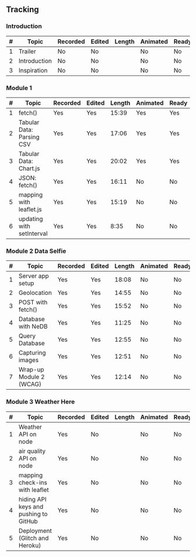 ## Tracking

### Introduction

|#| Topic         | Recorded      | Edited        | Length        | Animated      |Ready     | Published     | 
|-| ------------- | ------------- | ------------- | ------------- | ------------- | ------------- |  ------------- |
|1| Trailer  | No  | No  | | No  | No  |No  |
|2| Introduction  | No  | No | | No  | No  |No  |
|3| Inspiration  | No  | No | | No  | No  |No  |

### Module 1

|#| Topic         | Recorded      | Edited        | Length        | Animated     |Ready     | Published     | 
|-| ------------- | ------------- | ------------- | ------------- | ------------- | ------------- |  ------------- |
|1| fetch()  | Yes  | Yes  | 15:39 | Yes | Yes  |Yes  |
|2| Tabular Data: Parsing CSV  | Yes  | Yes  | 17:06 | Yes | Yes  |Yes  |
|3| Tabular Data: Chart.js | Yes  | Yes  | 20:02 | Yes | Yes  |Yes  |
|4| JSON: fetch() | Yes  | Yes  | 16:11 |No  |No  |No  |
|5| mapping with leaflet.js | Yes  | Yes  | 15:19 |No  |No  |No  |
|6| updating with setInterval | Yes  | Yes  | 8:35 |No  |No  |No  |

### Module 2 Data Selfie

|#| Topic         | Recorded      | Edited        | Length        | Animated      |Ready     | Published     | 
|-| ------------- | ------------- | ------------- | ------------- | ------------- | ------------- |  ------------- |
|1| Server app setup  | Yes  | Yes  | 18:08  | No  |No  |No  |
|2| Geolocation  | Yes  | Yes  | 14:55  | No  | No  |No  |
|3| POST with fetch() | Yes  | Yes  | 15:52  | No  |No  |No  |
|4| Database with NeDB | Yes  | Yes  | 11:25  | No  |No  |No  |
|5| Query Database | Yes  | Yes  | 12:55  | No  |No  |No  |
|6| Capturing images | Yes  | Yes  |  12:51 | No  |No  |No  |
|7| Wrap-up Module 2 (WCAG) | Yes  | Yes  | 12:14  | No  |No  |No  |

### Module 3 Weather Here

|#| Topic         | Recorded      | Edited        | Length        | Animated      |Ready     | Published     | 
|-| ------------- | ------------- | ------------- | ------------- | ------------- | ------------- |  ------------- |
|1| Weather API on node  | Yes  | No  |   |No  |No  |No  |
|2| air quality API on node  | Yes  | No  |   | No  | No  |No  |
|3| mapping check-ins with leaflet | Yes  | No  |  | No  |No  |No  |
|4| hiding API keys and pushing to GitHub | Yes  | No  |   |No  |No  |No  |
|5| Deployment (Glitch and Heroku) | Yes  | No  |   |No  |No  |No  |

